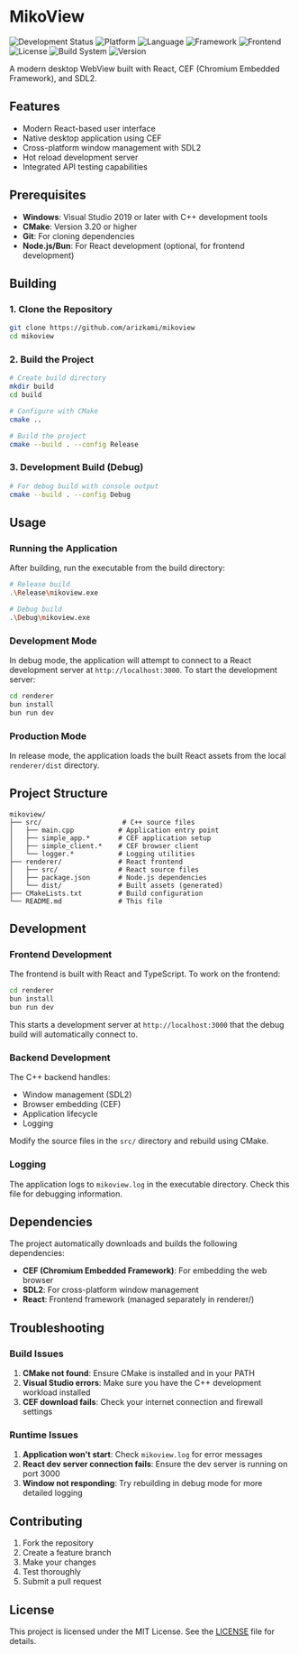 # MikoView

![Development Status](https://img.shields.io/badge/status-in%20development-yellow)
![Platform](https://img.shields.io/badge/platform-Windows%20%7C%20Linux%20%7C%20macOS-blue)
![Language](https://img.shields.io/badge/language-C%2B%2B17-blue)
![Framework](https://img.shields.io/badge/framework-CEF%20%7C%20SDL2-green)
![Frontend](https://img.shields.io/badge/frontend-React%20%7C%20TypeScript-61DAFB)
![License](https://img.shields.io/badge/license-MIT-green)
![Build System](https://img.shields.io/badge/build-CMake-red)
![Version](https://img.shields.io/badge/version-0.1.0--dev-orange)

A modern desktop WebView built with React, CEF (Chromium Embedded Framework), and SDL2.

## Features

- Modern React-based user interface
- Native desktop application using CEF
- Cross-platform window management with SDL2
- Hot reload development server
- Integrated API testing capabilities

## Prerequisites

- **Windows**: Visual Studio 2019 or later with C++ development tools
- **CMake**: Version 3.20 or higher
- **Git**: For cloning dependencies
- **Node.js/Bun**: For React development (optional, for frontend development)

## Building

### 1. Clone the Repository

```bash
git clone https://github.com/arizkami/mikoview
cd mikoview
```

### 2. Build the Project

```bash
# Create build directory
mkdir build
cd build

# Configure with CMake
cmake ..

# Build the project
cmake --build . --config Release
```

### 3. Development Build (Debug)

```bash
# For debug build with console output
cmake --build . --config Debug
```

## Usage

### Running the Application

After building, run the executable from the build directory:

```bash
# Release build
.\Release\mikoview.exe

# Debug build
.\Debug\mikoview.exe
```

### Development Mode

In debug mode, the application will attempt to connect to a React development server at `http://localhost:3000`. To start the development server:

```bash
cd renderer
bun install
bun run dev
```

### Production Mode

In release mode, the application loads the built React assets from the local `renderer/dist` directory.

## Project Structure

```
mikoview/
├── src/                    # C++ source files
│   ├── main.cpp           # Application entry point
│   ├── simple_app.*       # CEF application setup
│   ├── simple_client.*    # CEF browser client
│   └── logger.*           # Logging utilities
├── renderer/              # React frontend
│   ├── src/               # React source files
│   ├── package.json       # Node.js dependencies
│   └── dist/              # Built assets (generated)
├── CMakeLists.txt         # Build configuration
└── README.md              # This file
```

## Development

### Frontend Development

The frontend is built with React and TypeScript. To work on the frontend:

```bash
cd renderer
bun install
bun run dev
```

This starts a development server at `http://localhost:3000` that the debug build will automatically connect to.

### Backend Development

The C++ backend handles:
- Window management (SDL2)
- Browser embedding (CEF)
- Application lifecycle
- Logging

Modify the source files in the `src/` directory and rebuild using CMake.

### Logging

The application logs to `mikoview.log` in the executable directory. Check this file for debugging information.

## Dependencies

The project automatically downloads and builds the following dependencies:

- **CEF (Chromium Embedded Framework)**: For embedding the web browser
- **SDL2**: For cross-platform window management
- **React**: Frontend framework (managed separately in renderer/)

## Troubleshooting

### Build Issues

1. **CMake not found**: Ensure CMake is installed and in your PATH
2. **Visual Studio errors**: Make sure you have the C++ development workload installed
3. **CEF download fails**: Check your internet connection and firewall settings

### Runtime Issues

1. **Application won't start**: Check `mikoview.log` for error messages
2. **React dev server connection fails**: Ensure the dev server is running on port 3000
3. **Window not responding**: Try rebuilding in debug mode for more detailed logging

## Contributing

1. Fork the repository
2. Create a feature branch
3. Make your changes
4. Test thoroughly
5. Submit a pull request

## License

This project is licensed under the MIT License. See the [LICENSE](LICENSE) file for details.
